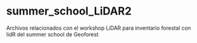 # summer_school_LiDAR2
Archivos relacionados con el workshop LiDAR para inventario forestal con lidR del summer school de Geoforest 
